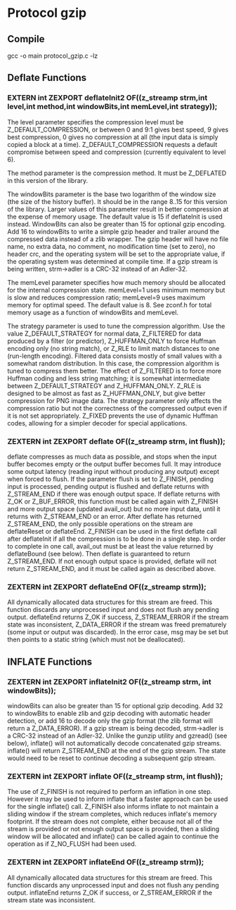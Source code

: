 # Protocol gzip

## Compile

gcc -o main protocol_gzip.c -lz

## Deflate Functions

### EXTERN int ZEXPORT deflateInit2 OF((z_streamp strm,int  level,int  method,int  windowBits,int  memLevel,int  strategy));

The level parameter specifies the compression level must be Z_DEFAULT_COMPRESSION, or
between 0 and 9:1 gives best speed, 9 gives best compression, 0 gives no compression 
at all (the input data is simply copied a block at a time).  Z_DEFAULT_COMPRESSION 
requests a default compromise between speed and compression
(currently equivalent to level 6).

The method parameter is the compression method. It must be Z_DEFLATED in this version 
of the library.

The windowBits parameter is the base two logarithm of the window size (the size of
the history buffer). It should be in the range 8..15 for this version of the 
library. Larger values of this parameter result in better compression at the expense
of memory usage. The default value is 15 if deflateInit is used instead.
WindowBits can also be greater than 15 for optional gzip encoding. Add 16 to 
windowBits to write a simple gzip header and trailer around the compressed data 
instead of a zlib wrapper. The gzip header will have no file name, no extra data, 
no comment, no modification time (set to zero), no header crc, and the operating 
system will be set to the appropriate value, if the operating system was determined 
at compile time. If a gzip stream is being written, strm->adler is a CRC-32 instead 
of an Adler-32.

The memLevel parameter specifies how much memory should be allocated
for the internal compression state.  memLevel=1 uses minimum memory but is
slow and reduces compression ratio; memLevel=9 uses maximum memory for
optimal speed.  The default value is 8.  See zconf.h for total memory usage
as a function of windowBits and memLevel.

The strategy parameter is used to tune the compression algorithm. Use the value
Z_DEFAULT_STRATEGY for normal data, Z_FILTERED for data produced by a filter 
(or predictor), Z_HUFFMAN_ONLY to force Huffman encoding only (no string match), 
or Z_RLE to limit match distances to one (run-length encoding). Filtered data 
consists mostly of small values with a somewhat random distribution. In this case, 
the compression algorithm is tuned to compress them better. The effect of Z_FILTERED
is to force more Huffman coding and less string matching; it is somewhat intermediate
between Z_DEFAULT_STRATEGY and Z_HUFFMAN_ONLY. Z_RLE is designed to be almost as fast
as Z_HUFFMAN_ONLY, but give better compression for PNG image data. The strategy 
parameter only affects the compression ratio but not the correctness of the compressed
output even if it is not set appropriately. Z_FIXED prevents the use of dynamic
Huffman codes, allowing for a simpler decoder for special applications.

### ZEXTERN int ZEXPORT deflate OF((z_streamp strm, int flush));

deflate compresses as much data as possible, and stops when the input buffer 
becomes empty or the output buffer becomes full. It may introduce some output 
latency (reading input without producing any output) except when forced to flush.
If the parameter flush is set to Z_FINISH, pending input is processed, pending 
output is flushed and deflate returns with Z_STREAM_END if there was enough output
space. If deflate returns with Z_OK or Z_BUF_ERROR, this function must be called 
again with Z_FINISH and more output space (updated avail_out) but no more input 
data, until it returns with Z_STREAM_END or an error. After deflate has returned
Z_STREAM_END, the only possible operations on the stream are deflateReset or 
deflateEnd.
Z_FINISH can be used in the first deflate call after deflateInit if all the 
compression is to be done in a single step. In order to complete in one call, 
avail_out must be at least the value returned by deflateBound (see below). Then 
deflate is guaranteed to return Z_STREAM_END. If not enough output space is 
provided, deflate will not return Z_STREAM_END, and it must be called again as 
described above. 

### ZEXTERN int ZEXPORT deflateEnd OF((z_streamp strm));

All dynamically allocated data structures for this stream are freed. This function
discards any unprocessed input and does not flush any pending output.
deflateEnd returns Z_OK if success, Z_STREAM_ERROR if the stream state was inconsistent,
Z_DATA_ERROR if the stream was freed prematurely (some input or output was discarded).
In the error case, msg may be set but then points to a static string (which must not
be deallocated).

## INFLATE Functions

### ZEXTERN int ZEXPORT inflateInit2 OF((z_streamp strm, int windowBits));

windowBits can also be greater than 15 for optional gzip decoding. Add 32 to 
windowBits to enable zlib and gzip decoding with automatic header detection,
or add 16 to decode only the gzip format (the zlib format will return a Z_DATA_ERROR).
If a gzip stream is being decoded, strm->adler is a CRC-32 instead of an Adler-32.
Unlike the gunzip utility and gzread() (see below), inflate() will not automatically
decode concatenated gzip streams. inflate() will return Z_STREAM_END at the end of the
gzip stream. The state would need to be reset to continue decoding a subsequent gzip
stream. 

### ZEXTERN int ZEXPORT inflate OF((z_streamp strm, int flush));

The use of Z_FINISH is not required to perform an inflation in one step. However
it may be used to inform inflate that a faster approach can be used for the single
inflate() call. Z_FINISH also informs inflate to not maintain a sliding window if the
stream completes, which reduces inflate's memory footprint. If the stream does not
complete, either because not all of the stream is provided or not enough output space
is provided, then a sliding window will be allocated and inflate() can be called
again to continue the operation as if Z_NO_FLUSH had been used.

### ZEXTERN int ZEXPORT inflateEnd OF((z_streamp strm));

All dynamically allocated data structures for this stream are freed. This function
discards any unprocessed input and does not flush any pending output.
inflateEnd returns Z_OK if success, or Z_STREAM_ERROR if the stream state was
inconsistent. 

